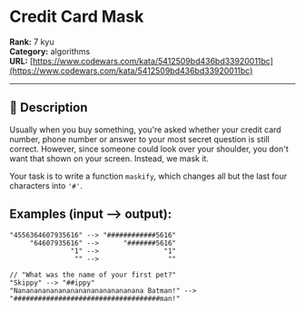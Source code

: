 # Credit Card Mask

**Rank:** 7 kyu  
**Category:** algorithms  
**URL:** [https://www.codewars.com/kata/5412509bd436bd33920011bc](https://www.codewars.com/kata/5412509bd436bd33920011bc)

---

## 📝 Description

Usually when you buy something, you're asked whether your credit card number, phone number or answer to your most secret question is still correct. However, since someone could look over your shoulder, you don't want that shown on your screen. Instead, we mask it.

Your task is to write a function `maskify`, which changes all but the last four characters into `'#'`.

## Examples (input --> output):
```
"4556364607935616" --> "############5616"
     "64607935616" -->      "#######5616"
               "1" -->                "1"
                "" -->                 ""

// "What was the name of your first pet?"
"Skippy" --> "##ippy"
"Nananananananananananananananana Batman!" --> "####################################man!"
```
